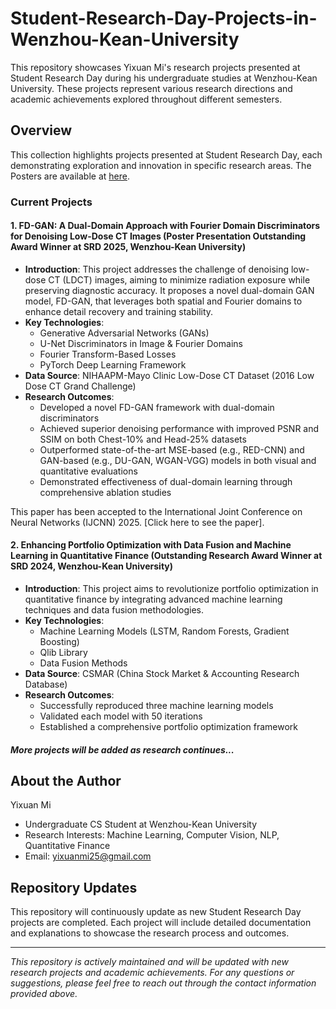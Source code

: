 # Student-Research-Day-Projects-in-Wenzhou-Kean-University

This repository showcases Yixuan Mi's research projects presented at Student Research Day during his undergraduate studies at Wenzhou-Kean University. These projects represent various research directions and academic achievements explored throughout different semesters.

## Overview

This collection highlights projects presented at Student Research Day, each demonstrating exploration and innovation in specific research areas.
The Posters are available at [here](./Posters). 

### Current Projects

#### 1. FD-GAN: A Dual-Domain Approach with Fourier Domain Discriminators for Denoising Low-Dose CT Images (Poster Presentation Outstanding Award Winner at SRD 2025, Wenzhou-Kean University)
- **Introduction**: This project addresses the challenge of denoising low-dose CT (LDCT) images, aiming to minimize radiation exposure while preserving diagnostic accuracy. It proposes a novel dual-domain GAN model, FD-GAN, that leverages both spatial and Fourier domains to enhance detail recovery and training stability.
- **Key Technologies**:
  - Generative Adversarial Networks (GANs)
  - U-Net Discriminators in Image & Fourier Domains
  - Fourier Transform-Based Losses
  - PyTorch Deep Learning Framework
- **Data Source**: NIHAAPM-Mayo Clinic Low-Dose CT Dataset (2016 Low Dose CT Grand Challenge)
- **Research Outcomes**:
  - Developed a novel FD-GAN framework with dual-domain discriminators
  - Achieved superior denoising performance with improved PSNR and SSIM on both Chest-10% and Head-25% datasets
  - Outperformed state-of-the-art MSE-based (e.g., RED-CNN) and GAN-based (e.g., DU-GAN, WGAN-VGG) models in both visual and quantitative evaluations
  - Demonstrated effectiveness of dual-domain learning through comprehensive ablation studies

This paper has been accepted to the International Joint Conference on Neural Networks (IJCNN) 2025. [Click here to see the paper].


#### 2. Enhancing Portfolio Optimization with Data Fusion and Machine Learning in Quantitative Finance (Outstanding Research Award Winner at SRD 2024, Wenzhou-Kean University)
- **Introduction**: This project aims to revolutionize portfolio optimization in quantitative finance by integrating advanced machine learning techniques and data fusion methodologies.
- **Key Technologies**:
  - Machine Learning Models (LSTM, Random Forests, Gradient Boosting)
  - Qlib Library
  - Data Fusion Methods
- **Data Source**: CSMAR (China Stock Market & Accounting Research Database)
- **Research Outcomes**: 
  - Successfully reproduced three machine learning models
  - Validated each model with 50 iterations
  - Established a comprehensive portfolio optimization framework


#### *More projects will be added as research continues...*

## About the Author

Yixuan Mi
- Undergraduate CS Student at Wenzhou-Kean University
- Research Interests: Machine Learning, Computer Vision, NLP, Quantitative Finance
- Email: yixuanmi25@gmail.com


## Repository Updates

This repository will continuously update as new Student Research Day projects are completed. Each project will include detailed documentation and explanations to showcase the research process and outcomes.

---
*This repository is actively maintained and will be updated with new research projects and academic achievements. For any questions or suggestions, please feel free to reach out through the contact information provided above.*
